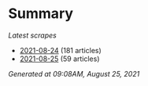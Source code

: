 # Summary
*Latest scrapes*
* [2021-08-24](https://github.com/nuuuwan/news_lk/blob/data/news_lk.2021-08-24.json) (181 articles)
* [2021-08-25](https://github.com/nuuuwan/news_lk/blob/data/news_lk.2021-08-25.json) (59 articles)

*Generated at 09:08AM, August 25, 2021*
